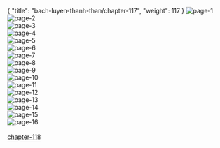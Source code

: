 { "title": "bach-luyen-thanh-than/chapter-117", "weight": 117 }
<img src="bach-luyen-thanh-than_0117_01-a95e544cd67a721df99d015017caa5d5.webp" alt="page-1" origin="http://1.bp.blogspot.com/-gAqBJePN-Nw/WUH_68u7GgI/AAAAAAAAiqQ/j1L9Ah3XPQwrHUCIv5KJA42qdEvJt6QhgCHMYCw/2.jpg?imgmax=0"><br/>
<img src="bach-luyen-thanh-than_0117_02-d1e57c8c95489a40884011190699dc87.webp" alt="page-2" origin="http://1.bp.blogspot.com/-qVjfXNdOpwI/WUH_9DhQxBI/AAAAAAAAiqU/D1nzoCMjtZMl7f1Ynwn74AYd4KZJeH_MgCHMYCw/3.jpg?imgmax=0"><br/>
<img src="bach-luyen-thanh-than_0117_03-2cb7c1eb0a1a848b6bce8c4bf852575d.webp" alt="page-3" origin="http://1.bp.blogspot.com/-bVDsXBUHO4Q/WUH_-QQFScI/AAAAAAAAiqY/ceUUn7K_tzUDGFIZR0i-gMejai_-qT-FQCHMYCw/4.jpg?imgmax=0"><br/>
<img src="bach-luyen-thanh-than_0117_04-74d7a6a8f53b2d4467126bb50fd48687.webp" alt="page-4" origin="http://1.bp.blogspot.com/-m-0bprfYVpM/WUH__51ScpI/AAAAAAAAiqc/oiBMTw-PU4wZOdBwqitlS5TIpd4jTPrXACHMYCw/5.jpg?imgmax=0"><br/>
<img src="bach-luyen-thanh-than_0117_05-7f2c25cb1521602ffc29ce1e1aeb3591.webp" alt="page-5" origin="http://1.bp.blogspot.com/-c85BU6itsL4/WUIACXv3oCI/AAAAAAAAiqg/Su-8ONsJclgAFrPiioPuUy-bbyxS8TbQQCHMYCw/6.jpg?imgmax=0"><br/>
<img src="bach-luyen-thanh-than_0117_06-6d7d18e983993329193518d9fe2573fc.webp" alt="page-6" origin="http://1.bp.blogspot.com/-A9eicGtPqCY/WUIAEcK2zbI/AAAAAAAAiqk/9as4_TBlNH8JSo3MVVWvk860qjzBDJFcwCHMYCw/7.jpg?imgmax=0"><br/>
<img src="bach-luyen-thanh-than_0117_07-a708dfacd99e82cb076dd1e6fb749377.webp" alt="page-7" origin="http://1.bp.blogspot.com/-V8NWPDgs5TM/WUIAGBQMyQI/AAAAAAAAiqo/0GpiC6YzXPwBhyU5S_cybKgABBMm6dmmQCHMYCw/8.jpg?imgmax=0"><br/>
<img src="bach-luyen-thanh-than_0117_08-07ce400476e1d4f21422c231e671a8f3.webp" alt="page-8" origin="http://1.bp.blogspot.com/-8AWcGECyqoo/WUIAHx7PZPI/AAAAAAAAiqs/LddKX2enDnQNwvRL4qoCzLdOGGGiFbvvgCHMYCw/9.jpg?imgmax=0"><br/>
<img src="bach-luyen-thanh-than_0117_09-d5a88b03acf1651f3f76d2b459b02f7c.webp" alt="page-9" origin="http://1.bp.blogspot.com/-wbYluipDW3s/WUIAJRPh6OI/AAAAAAAAiqw/usYYKY8LP0APesr80ch9TPPb3kkJk2nsACHMYCw/10.jpg?imgmax=0"><br/>
<img src="bach-luyen-thanh-than_0117_10-81d5069d28b6d4b88c07607efc4744be.webp" alt="page-10" origin="http://1.bp.blogspot.com/-1GF8nuCtwa8/WUIALB-Zd0I/AAAAAAAAiq0/xD85lnX3jTwWAHZkT7nyw8NTdyaffGoRQCHMYCw/11.jpg?imgmax=0"><br/>
<img src="bach-luyen-thanh-than_0117_11-f49128a35b4925c2d23112ea19c958c7.webp" alt="page-11" origin="http://1.bp.blogspot.com/-wiSFHncc8zQ/WUIAM7yzshI/AAAAAAAAiq4/pAfgn2hosioYSyQBBC9djkjoYiK3Rih2gCHMYCw/12.jpg?imgmax=0"><br/>
<img src="bach-luyen-thanh-than_0117_12-c116fb4e52dba9b9485df5ce8f67399e.webp" alt="page-12" origin="http://1.bp.blogspot.com/-rymibzMr0Yg/WUIAObGs8KI/AAAAAAAAiq8/O0t13EqMidweLC3yN8lxVlyKv955IsaLQCHMYCw/13.jpg?imgmax=0"><br/>
<img src="bach-luyen-thanh-than_0117_13-e1c779a2ea26be1bba087bb8f75ac5fd.webp" alt="page-13" origin="http://1.bp.blogspot.com/-pKh1LNqTmI4/WUIAP9DCopI/AAAAAAAAirA/U6_dNaAvY6UpyXYpgpxtbeEKysKlHLEmACHMYCw/14.jpg?imgmax=0"><br/>
<img src="bach-luyen-thanh-than_0117_14-a67486d5efb1e6637b6150a58ed23bc2.webp" alt="page-14" origin="http://1.bp.blogspot.com/-lL59xtA8-L0/WUIARvHtUgI/AAAAAAAAirE/ASEi1s3bhlYgGho9borQyiPwqkvw-UGWwCHMYCw/15.jpg?imgmax=0"><br/>
<img src="bach-luyen-thanh-than_0117_15-565d085d968ad452d05efe79fb56bb25.webp" alt="page-15" origin="http://1.bp.blogspot.com/-BgQYJrvCk2o/WUIAS5wzOlI/AAAAAAAAirI/DT8N5n1wAFcOo2NUah4r4HzwhKNJwaXhACHMYCw/16.jpg?imgmax=0"><br/>
<img src="bach-luyen-thanh-than_0117_16-c604229e994aac0792553c2576963290.webp" alt="page-16" origin="http://1.bp.blogspot.com/-XZDzARfNtUs/WUIAUGcAJYI/AAAAAAAAirM/R2ZcXAw_MSoDTDiGf5vaBjwyuoFNxjcCgCHMYCw/17.jpg?imgmax=0"><br/>
<br/><a class="nextchap" href="/bach-luyen-thanh-than/chapter-118">chapter-118</a>
